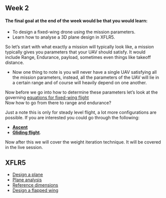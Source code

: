 ## Week 2
#### The final goal at the end of the week would be that you would learn:
* To design a fixed-wing drone using the mission parameters.<br/>
* Learn how to analyse a 3D plane design in XFLR5.


So let’s start with what exactly a mission will typically look like, a mission typically gives you parameters that your UAV should satisfy. It would include Range, Endurance, payload, sometimes even things like takeoff distance.<br/>
* Now one thing to note is you will never have a single UAV satisfying all the mission parameters, instead, all the parameters of the UAV will lie in a certain range and of course will heavily depend on one another.

Now before we go into how to determine these parameters let’s look at the governing [equations for fixed-wing flight](https://www.grc.nasa.gov/www/k-12/airplane/cruise.html)<br/>
Now how to go from there to range and endurance? 

Just a note this is only for steady level flight, a lot more configurations are possible. If you are interested you could go through the following: 
* **[Ascent](https://www.grc.nasa.gov/www/k-12/airplane/climb.html)**
* **[Gliding flight](https://www.grc.nasa.gov/www/k-12/airplane/glidang.html)**.<br/>

Now after this we will cover the weight iteration technique. It will be covered in the live session.

## XFLR5
* [Design a plane](https://youtu.be/vhykE-mVBO4 )
* [Plane analysis](https://youtu.be/bJddlSRSZGY)
* [Reference dimensions](https://youtu.be/VH3M1NQYZPA)
* [Design a flapped wing](https://youtu.be/uUQhFh0d4uM)
